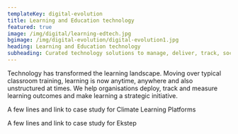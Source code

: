 ```yaml
---
templateKey: digital-evolution
title: Learning and Education technology
featured: true
image: /img/digital/learning-edtech.jpg
bgimage: /img/digital-evolution/digital-evolution1.jpg
heading: Learning and Education technology
subheading: Curated technology solutions to manage, deliver, track, socialize and monetize learning and training for Businesses, Universities, Schools, Training companies & Content creators. 
---
```


Technology has transformed the learning landscape. Moving over typical classroom training, learning is now anytime, anywhere and also unstructured at times. We help organisations deploy, track and measure learning outcomes and make learning a strategic initiative. 

A few lines and link to case study for Climate Learning Platforms

A few lines and link to case study for Ekstep
